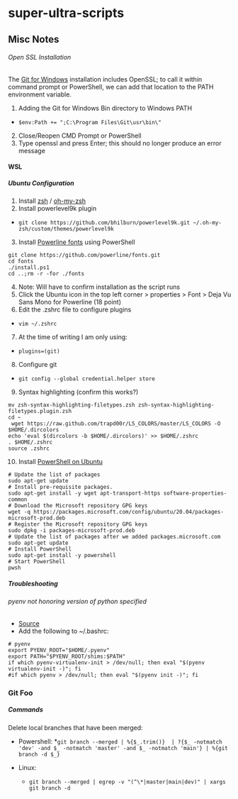 # super-ultra-scripts
## Misc Notes

###### Open SSL Installation
The [Git for Windows](https://gitforwindows.org/) installation includes OpenSSL; to call it within command prompt or PowerShell, we can add that location to the PATH environment variable. 

1. Adding the Git for Windows Bin directory to Windows PATH
 - `$env:Path += ";C:\Program Files\Git\usr\bin\"`
2. Close/Reopen CMD Prompt or PowerShell
3. Type openssl and press Enter; this should no longer produce an error message


#### WSL

##### Ubuntu Configuration

1. Install [zsh](https://github.com/ohmyzsh/ohmyzsh/wiki/Installing-ZSH) / [oh-my-zsh](https://github.com/ohmyzsh/ohmyzsh)
2. Install powerlevel9k plugin
 - `git clone https://github.com/bhilburn/powerlevel9k.git ~/.oh-my-zsh/custom/themes/powerlevel9k`
3. Install [Powerline fonts](http://iamnotmyself.com/2017/04/15/setting-up-powerline-shell-on-windows-subsystem-for-linux/) using PowerShell
 ```
 git clone https://github.com/powerline/fonts.git
 cd fonts
 ./install.ps1
 cd ..;rm -r -for ./fonts
 ```
4. Note: Will have to confirm installation as the script runs
5. Click the Ubuntu icon in the top left corner > properties > Font > Deja Vu Sans Mono for Powerline (18 point)
6. Edit the .zshrc file to configure plugins
 - `vim ~/.zshrc`
7. At the time of writing I am only using:
 - `plugins=(git)`
8. Configure git
 - `git config --global credential.helper store`
9. Syntax highlighting (confirm this works?)
```wget https://github.com/trapd00r/zsh-syntax-highlighting-filetypes/blob/master/zsh-syntax-highlighting-filetypes.zsh
mv zsh-syntax-highlighting-filetypes.zsh zsh-syntax-highlighting-filetypes.plugin.zsh
cd ~
 wget https://raw.github.com/trapd00r/LS_COLORS/master/LS_COLORS -O $HOME/.dircolors
echo 'eval $(dircolors -b $HOME/.dircolors)' >> $HOME/.zshrc
. $HOME/.zshrc
source .zshrc
```
10. Install [PowerShell on Ubuntu](https://docs.microsoft.com/en-us/powershell/scripting/install/install-ubuntu?view=powershell-7.2)
```
# Update the list of packages
sudo apt-get update
# Install pre-requisite packages.
sudo apt-get install -y wget apt-transport-https software-properties-common
# Download the Microsoft repository GPG keys
wget -q https://packages.microsoft.com/config/ubuntu/20.04/packages-microsoft-prod.deb
# Register the Microsoft repository GPG keys
sudo dpkg -i packages-microsoft-prod.deb
# Update the list of packages after we added packages.microsoft.com
sudo apt-get update
# Install PowerShell
sudo apt-get install -y powershell
# Start PowerShell
pwsh
``` 
##### Troubleshooting
###### pyenv not honoring version of python specified

* [Source](https://stackoverflow.com/questions/68345938/pyenv-does-not-use-correct-python-version)
* Add the following to ~/.bashrc:

```
# pyenv
export PYENV_ROOT="$HOME/.pyenv"
export PATH="$PYENV_ROOT/shims:$PATH"
if which pyenv-virtualenv-init > /dev/null; then eval "$(pyenv virtualenv-init -)"; fi
#if which pyenv > /dev/null; then eval "$(pyenv init -)"; fi
```

### Git Foo
##### Commands

Delete local branches that have been merged:

* Powershell:
    *`git branch --merged | %{$_.trim()}  | ?{$_ -notmatch 'dev' -and $_ -notmatch 'master' -and $_ -notmatch 'main'} | %{git branch -d $_}`

* Linux: 
    * `git branch --merged | egrep -v "(^\*|master|main|dev)" | xargs git branch -d`